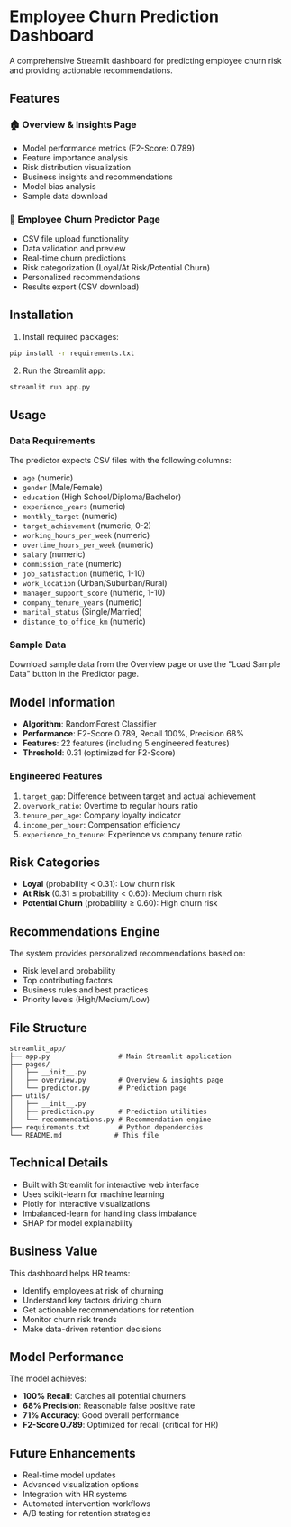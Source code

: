 # Employee Churn Prediction Dashboard

A comprehensive Streamlit dashboard for predicting employee churn risk and providing actionable recommendations.

## Features

### 🏠 Overview & Insights Page
- Model performance metrics (F2-Score: 0.789)
- Feature importance analysis
- Risk distribution visualization
- Business insights and recommendations
- Model bias analysis
- Sample data download

### 🔮 Employee Churn Predictor Page
- CSV file upload functionality
- Data validation and preview
- Real-time churn predictions
- Risk categorization (Loyal/At Risk/Potential Churn)
- Personalized recommendations
- Results export (CSV download)

## Installation

1. Install required packages:
```bash
pip install -r requirements.txt
```

2. Run the Streamlit app:
```bash
streamlit run app.py
```

## Usage

### Data Requirements
The predictor expects CSV files with the following columns:
- `age` (numeric)
- `gender` (Male/Female)
- `education` (High School/Diploma/Bachelor)
- `experience_years` (numeric)
- `monthly_target` (numeric)
- `target_achievement` (numeric, 0-2)
- `working_hours_per_week` (numeric)
- `overtime_hours_per_week` (numeric)
- `salary` (numeric)
- `commission_rate` (numeric)
- `job_satisfaction` (numeric, 1-10)
- `work_location` (Urban/Suburban/Rural)
- `manager_support_score` (numeric, 1-10)
- `company_tenure_years` (numeric)
- `marital_status` (Single/Married)
- `distance_to_office_km` (numeric)

### Sample Data
Download sample data from the Overview page or use the "Load Sample Data" button in the Predictor page.

## Model Information

- **Algorithm**: RandomForest Classifier
- **Performance**: F2-Score 0.789, Recall 100%, Precision 68%
- **Features**: 22 features (including 5 engineered features)
- **Threshold**: 0.31 (optimized for F2-Score)

### Engineered Features
1. `target_gap`: Difference between target and actual achievement
2. `overwork_ratio`: Overtime to regular hours ratio
3. `tenure_per_age`: Company loyalty indicator
4. `income_per_hour`: Compensation efficiency
5. `experience_to_tenure`: Experience vs company tenure ratio

## Risk Categories

- **Loyal** (probability < 0.31): Low churn risk
- **At Risk** (0.31 ≤ probability < 0.60): Medium churn risk
- **Potential Churn** (probability ≥ 0.60): High churn risk

## Recommendations Engine

The system provides personalized recommendations based on:
- Risk level and probability
- Top contributing factors
- Business rules and best practices
- Priority levels (High/Medium/Low)

## File Structure

```
streamlit_app/
├── app.py                 # Main Streamlit application
├── pages/
│   ├── __init__.py
│   ├── overview.py        # Overview & insights page
│   └── predictor.py       # Prediction page
├── utils/
│   ├── __init__.py
│   ├── prediction.py      # Prediction utilities
│   └── recommendations.py # Recommendation engine
├── requirements.txt       # Python dependencies
└── README.md             # This file
```

## Technical Details

- Built with Streamlit for interactive web interface
- Uses scikit-learn for machine learning
- Plotly for interactive visualizations
- Imbalanced-learn for handling class imbalance
- SHAP for model explainability

## Business Value

This dashboard helps HR teams:
- Identify employees at risk of churning
- Understand key factors driving churn
- Get actionable recommendations for retention
- Monitor churn risk trends
- Make data-driven retention decisions

## Model Performance

The model achieves:
- **100% Recall**: Catches all potential churners
- **68% Precision**: Reasonable false positive rate
- **71% Accuracy**: Good overall performance
- **F2-Score 0.789**: Optimized for recall (critical for HR)

## Future Enhancements

- Real-time model updates
- Advanced visualization options
- Integration with HR systems
- Automated intervention workflows
- A/B testing for retention strategies
